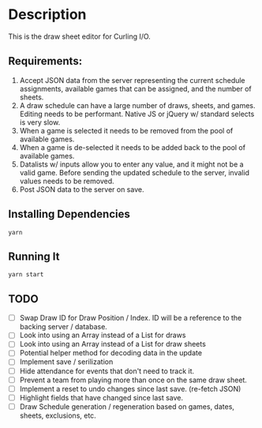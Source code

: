 # Description

This is the draw sheet editor for Curling I/O.

## Requirements:

1. Accept JSON data from the server representing the current schedule assignments, available games that can be assigned, and the number of sheets.
2. A draw schedule can have a large number of draws, sheets, and games. Editing needs to be performant. Native JS or jQuery w/ standard selects is very slow.
3. When a game is selected it needs to be removed from the pool of available games.
4. When a game is de-selected it needs to be added back to the pool of available games.
5. Datalists w/ inputs allow you to enter any value, and it might not be a valid game. Before sending the updated schedule to the server, invalid values needs to be removed.
6. Post JSON data to the server on save.

## Installing Dependencies

```
yarn
```

## Running It

```
yarn start
```

## TODO

- [ ] Swap Draw ID for Draw Position / Index. ID will be a reference to the backing server / database.
- [ ] Look into using an Array instead of a List for draws
- [ ] Look into using an Array instead of a List for draw sheets
- [ ] Potential helper method for decoding data in the update
- [ ] Implement save / serilization
- [ ] Hide attendance for events that don't need to track it.
- [ ] Prevent a team from playing more than once on the same draw sheet.
- [ ] Implement a reset to undo changes since last save. (re-fetch JSON)
- [ ] Highlight fields that have changed since last save.
- [ ] Draw Schedule generation / regeneration based on games, dates, sheets, exclusions, etc.
